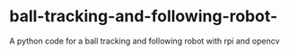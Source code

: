 # ball-tracking-and-following-robot-
A python code for a ball tracking and following robot with rpi and opencv 
